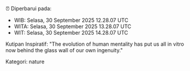 ⏰ Diperbarui pada:
- WIB: Selasa, 30 September 2025 12.28.07 UTC
- WITA: Selasa, 30 September 2025 13.28.07 UTC
- WIT: Selasa, 30 September 2025 14.28.07 UTC

Kutipan Inspiratif:
"The evolution of human mentality has put us all in vitro now behind the glass wall of our own ingenuity."


Kategori: nature

